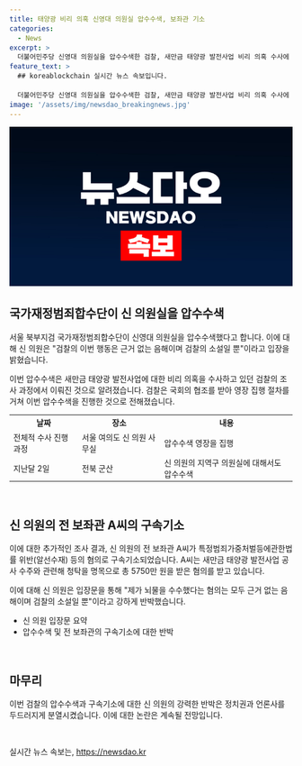```yaml
---
title: 태양광 비리 의혹 신영대 의원실 압수수색, 보좌관 기소
categories:
  - News
excerpt: >
  더불어민주당 신영대 의원실을 압수수색한 검찰, 새만금 태양광 발전사업 비리 의혹 수사에 관련해 전 보좌관이 구속 기소됐다. 의원은 뇌물 수수 의혹은 근거 없는 음해라고 주장했다. 지역구 의원실과 신 의원의 사무실 압수수색에 이어 수사가 진행되고 있다. (150자)
feature_text: >
  ## koreablockchain 실시간 뉴스 속보입니다.

  더불어민주당 신영대 의원실을 압수수색한 검찰, 새만금 태양광 발전사업 비리 의혹 수사에 관련해 전 보좌관이 구속 기소됐다. 의원은 뇌물 수수 의혹은 근거 없는 음해라고 주장했다. 지역구 의원실과 신 의원의 사무실 압수수색에 이어 수사가 진행되고 있다. (150자)
image: '/assets/img/newsdao_breakingnews.jpg'
---
```


<p><img src="/assets/img/newsdao_breakingnews.jpg" alt="koreablockchain 속보" /></p>

<h2 data-ke-size="size26">국가재정범죄합수단이 신 의원실을 압수수색</h2>

<p data-ke-size="size16">서울 북부지검 국가재정범죄합수단이 신영대 의원실을 압수수색했다고 합니다. 이에 대해 신 의원은 "검찰의 이번 행동은 근거 없는 음해이며 검찰의 소설일 뿐"이라고 입장을 밝혔습니다.</p>

<p data-ke-size="size16">이번 압수수색은 새만금 태양광 발전사업에 대한 비리 의혹을 수사하고 있던 검찰의 조사 과정에서 이뤄진 것으로 알려졌습니다. 검찰은 국회의 협조를 받아 영장 집행 절차를 거쳐 이번 압수수색을 진행한 것으로 전해졌습니다.</p>

<table>
    <tr>
        <th>날짜</th>
        <th>장소</th>
        <th>내용</th>
    </tr>
    <tr>
        <td>전체적 수사 진행 과정</td>
        <td>서울 여의도 신 의원 사무실</td>
        <td>압수수색 영장을 집행</td>
    </tr>
    <tr>
        <td>지난달 2일</td>
        <td>전북 군산</td>
        <td>신 의원의 지역구 의원실에 대해서도 압수수색</td>
    </tr>
</table>

<p data-ke-size="size16">&nbsp;</p>

<h2 data-ke-size="size26">신 의원의 전 보좌관 A씨의 구속기소</h2>

<p data-ke-size="size16">이에 대한 추가적인 조사 결과, 신 의원의 전 보좌관 A씨가 특정범죄가중처벌등에관한법률 위반(알선수재) 등의 혐의로 구속기소되었습니다. A씨는 새만금 태양광 발전사업 공사 수주와 관련해 청탁을 명목으로 총 5750만 원을 받은 혐의를 받고 있습니다.</p>

<p data-ke-size="size16">이에 대해 신 의원은 입장문을 통해 "제가 뇌물을 수수했다는 혐의는 모두 근거 없는 음해이며 검찰의 소설일 뿐"이라고 강하게 반박했습니다.</p>

<ul>
    <li>신 의원 입장문 요약</li>
    <li>압수수색 및 전 보좌관의 구속기소에 대한 반박</li>
</ul>

<p data-ke-size="size16">&nbsp;</p>

<h2 data-ke-size="size26">마무리</h2>

<p data-ke-size="size16">이번 검찰의 압수수색과 구속기소에 대한 신 의원의 강력한 반박은 정치권과 언론사를 두드러지게 분열시켰습니다. 이에 대한 논란은 계속될 전망입니다.</p>

<p data-ke-size="size16">&nbsp;</p>
실시간 뉴스 속보는, <a href="https://newsdao.kr" rel="dofollow">https://newsdao.kr</a>


